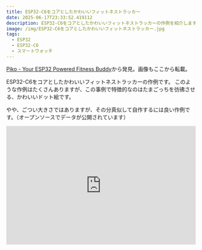 ```yaml
---
title: ESP32-C6をコアとしたかわいいフィットネストラッカー
date: 2025-06-17T23:33:52.419112
description: ESP32-C6をコアとしたかわいいフィットネストラッカーの作例を紹介します
image: /img/ESP32-C6をコアとしたかわいいフィットネストラッカー.jpg
tags:
  - ESP32
  - ESP32-C6
  - スマートウォッチ
---
```

[Piko - Your ESP32 Powered Fitness Buddy](https://hackaday.io/project/203224-piko-your-esp32-powered-fitness-buddy)から発見。画像もここから転載。

ESP32-C6をコアとしたかわいいフィットネストラッカーの作例です。
このような作例はたくさんありますが、この事例で特徴的なのはたまごっちを彷彿させる、かわいいドット絵です。

やや、ごつい大きさではありますが、その分真似して自作するには良い作例です。（オープンソースでデータが公開されています）



<iframe width="100%" height="315" src="https://www.youtube.com/embed/1BNUNgcb1k0" title="YouTube video player" frameborder="0" allow="accelerometer; autoplay; clipboard-write; encrypted-media; gyroscope; picture-in-picture" allowfullscreen></iframe>


